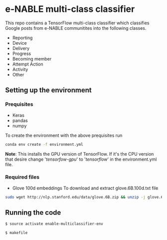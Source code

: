 # e-NABLE multi-class classifier

This repo contains a TensorFlow multi-class classifier which classifies Google posts from e-NABLE communitites into the following classes.
* Reporting
* Device
* Delivery
* Progress
* Becoming member
* Attempt Action
* Activity
* Other

## Setting up the environment

### Prequisites
* Keras
* pandas
* numpy

To create the environment with the above prequisites run
```bash
conda env create -f environment.yml
```

**Note**: This installs the GPU version of TensorFlow. If it's the CPU version that desire change '_tensorfow-gpu_' to '_tensorflow_' in the environment.yml file.

### Required files
* Glove 100d embeddings
To download and extract glove.6B.100d.txt file
```bash
sudo wget http://nlp.stanford.edu/data/glove.6B.zip && unzip -j glove.6B.zip glove.6B.100d.txt && sudo rm glove.6B.zip
```

## Running the code

```bash
$ source activate enable-multiclassifier-env

$ makefile
```